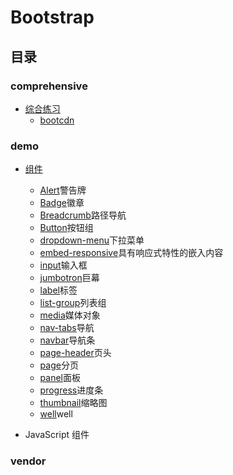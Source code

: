 # Bootstrap
## 目录
### comprehensive
* [综合练习](comprehensive)
	* [bootcdn]()
	
### demo
* [组件]()
	* [Alert](demo/components/alert.html)警告牌
	* [Badge](demo/components/badge.html)徽章
	* [Breadcrumb](demo/components/breadcrumb.html)路径导航
	* [Button](demo/components/button.html)按钮组
	* [dropdown-menu](demo/components/dropdown-menu.html)下拉菜单
	* [embed-responsive](demo/components/embed-responsive.html)具有响应式特性的嵌入内容
	* [input](demo/components/input.html)输入框
	* [jumbotron](demo/components/jumbotron.html)巨幕
	* [label](demo/components/label.html)标签
	* [list-group](demo/components/list-group.html)列表组
	* [media](demo/components/media.html)媒体对象
	* [nav-tabs](demo/components/nav-tabs.html)导航
	* [navbar](demo/components/navbar.html)导航条
	* [page-header](demo/components/page-header.html)页头
	* [page](demo/components/page.html)分页
	* [panel](demo/components/panel.html)面板
	* [progress](demo/components/progress.html)进度条
	* [thumbnail](demo/components/thumbnail.html)缩略图
	* [well](demo/components/well.html)well

* JavaScript 组件

### vendor